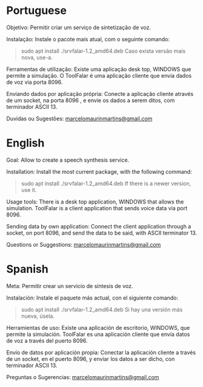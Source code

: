 # Portuguese

Objetivo:
Permitir criar um serviço de sintetização de voz.

Instalação:
Instale o pacote mais atual, com o seguinte comando:
> sudo apt install ./srvfalar-1.2_amd64.deb
Caso exista versão mais nova, use-a.

Ferramentas de utilização:
Existe uma aplicação desk top, WINDOWS que permite a simulação.
O ToolFalar é uma aplicação cliente que envia dados de voz via porta 8096.

Enviando dados por aplicação própria:
Conecte a aplicação cliente através de um socket, na porta 8096 , e envie os dados a serem ditos, com terminador ASCII 13.

Duvidas ou Sugestões:
marcelomaurinmartins@gmail.com


# English

Goal:
Allow to create a speech synthesis service.

Installation:
Install the most current package, with the following command:
> sudo apt install ./srvfalar-1.2_amd64.deb
If there is a newer version, use it.

Usage tools:
There is a desk top application, WINDOWS that allows the simulation.
ToolFalar is a client application that sends voice data via port 8096.

Sending data by own application:
Connect the client application through a socket, on port 8096, and send the data to be said, with ASCII terminator 13.

Questions or Suggestions:
marcelomaurinmartins@gmail.com

# Spanish

Meta:
Permitir crear un servicio de síntesis de voz.

Instalación:
Instale el paquete más actual, con el siguiente comando:
> sudo apt install ./srvfalar-1.2_amd64.deb
Si hay una versión más nueva, úsela.

Herramientas de uso:
Existe una aplicación de escritorio, WINDOWS, que permite la simulación.
ToolFalar es una aplicación cliente que envía datos de voz a través del puerto 8096.

Envío de datos por aplicación propia:
Conectar la aplicación cliente a través de un socket, en el puerto 8096, y enviar los datos a ser dicho, con terminador ASCII 13.

Preguntas o Sugerencias:
marcelomaurinmartins@gmail.com
